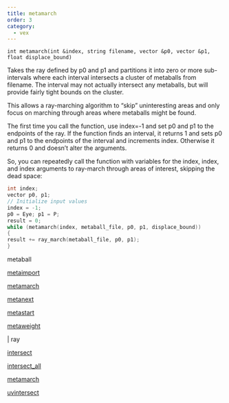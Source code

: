 ```yaml
---
title: metamarch
order: 3
category:
  - vex
---
```


`int metamarch(int &index, string filename, vector &p0, vector &p1, float displace_bound)`

Takes the ray defined by p0 and p1 and partitions it into zero
or more sub-intervals where each interval intersects a cluster of
metaballs from filename. The interval may not actually intersect any
metaballs, but will provide fairly tight bounds on the cluster.

This allows a ray-marching algorithm to “skip” uninteresting areas and
only focus on marching through areas where metaballs might be found.

The first time you call the function, use index=-1 and set p0
and p1 to the endpoints of the ray. If the function finds an
interval, it returns 1 and sets p0 and p1 to the endpoints of
the interval and increments index. Otherwise it returns 0 and
doesn’t alter the arguments.

So, you can repeatedly call the function with variables for the
index, index, and index arguments to ray-march through areas
of interest, skipping the dead space:

```c
int index;
vector p0, p1;
// Initialize input values
index = -1;
p0 = Eye; p1 = P;
result = 0;
while (metamarch(index, metaball_file, p0, p1, displace_bound))
{
result += ray_march(metaball_file, p0, p1);
}

```

metaball

[metaimport](metaimport.html)

[metamarch](metamarch.html)

[metanext](metanext.html)

[metastart](metastart.html)

[metaweight](metaweight.html)

|
ray

[intersect](intersect.html)

[intersect_all](intersect_all.html)

[metamarch](metamarch.html)

[uvintersect](uvintersect.html)
